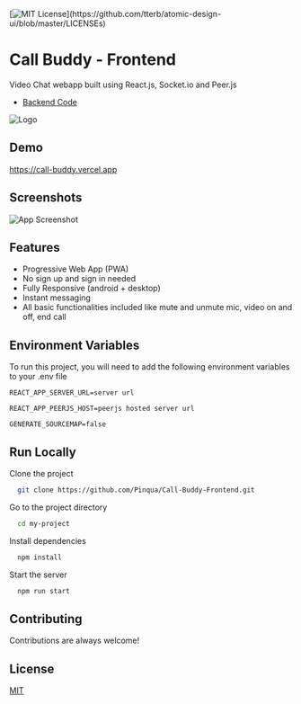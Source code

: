 [![MIT License](https://img.shields.io/apm/l/atomic-design-ui.svg?)](https://github.com/tterb/atomic-design-ui/blob/master/LICENSEs)

# Call Buddy - Frontend

Video Chat webapp built using React.js, Socket.io and Peer.js



 - [Backend Code](https://github.com/Pinqua/Call-Buddy-Backend)
 
![Logo](https://call-buddy.vercel.app/static/media/logo.1b0797ca.png)

    
## Demo

https://call-buddy.vercel.app

  
## Screenshots

![App Screenshot](https://i.ibb.co/qR2wSmn/call-buddy.gif)

  
## Features

- Progressive Web App (PWA)
- No sign up and sign in needed
- Fully Responsive (android + desktop)
- Instant messaging
- All basic functionalities included like mute and unmute mic, video on and off, end call


## Environment Variables

To run this project, you will need to add the following environment variables to your .env file



`REACT_APP_SERVER_URL=server url`

`REACT_APP_PEERJS_HOST=peerjs hosted server url`

`GENERATE_SOURCEMAP=false`



## Run Locally

Clone the project

```bash
  git clone https://github.com/Pinqua/Call-Buddy-Frontend.git
```

Go to the project directory

```bash
  cd my-project
```

Install dependencies

```bash
  npm install
```

Start the server

```bash
  npm run start
```

  
## Contributing

Contributions are always welcome!
 
## License

[MIT](https://choosealicense.com/licenses/mit/)

  

